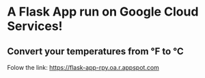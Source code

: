 # A Flask App run on Google Cloud Services! 
## Convert your temperatures from °F to °C

Folow the link: <a href="https://flask-app-rpy.oa.r.appspot.com" target="_blank">https://flask-app-rpy.oa.r.appspot.com</a>
